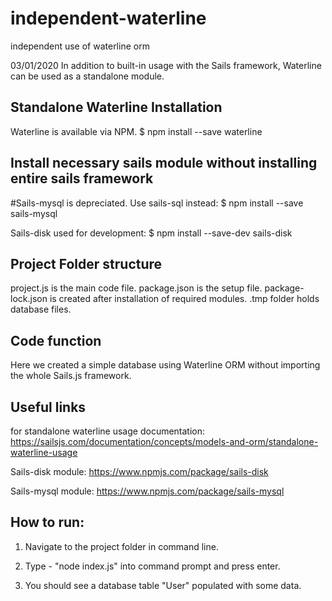 # independent-waterline
independent use of waterline orm

03/01/2020
In addition to built-in usage with the Sails framework, Waterline can be used as a standalone module.

## Standalone Waterline Installation
Waterline is available via NPM.
$ npm install --save waterline

## Install necessary sails module without installing entire sails framework
#Sails-mysql is depreciated. Use sails-sql instead:
$ npm install --save sails-mysql

Sails-disk used for development:
$ npm install --save-dev sails-disk

## Project Folder structure
project.js is the main code file.
package.json is the setup file.
package-lock.json is created after installation of required modules.
.tmp folder holds database files.

## Code function
Here we created a simple database using Waterline ORM without importing the whole Sails.js framework.

## Useful links

for standalone waterline usage documentation:
https://sailsjs.com/documentation/concepts/models-and-orm/standalone-waterline-usage

Sails-disk module:
https://www.npmjs.com/package/sails-disk

Sails-mysql module:
https://www.npmjs.com/package/sails-mysql

## How to run:
1. Navigate to the project folder in command line.

2. Type - "node index.js" into command prompt and press enter.

3. You should see a database table "User" populated with some data.



